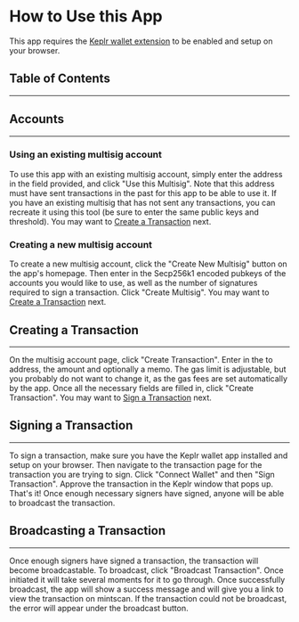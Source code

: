 # How to Use this App

This app requires the [Keplr wallet extension](https://wallet.keplr.app/) to be enabled and setup on your browser.

## Table of Contents

---

## Accounts

---

### Using an existing multisig account

To use this app with an existing multisig account, simply enter the address in the field provided, and click "Use this Multisig". Note that this address must have sent transactions in the past for this app to be able to use it. If you have an existing multisig that has not sent any transactions, you can recreate it using this tool (be sure to enter the same public keys and threshold). You may want to [Create a Transaction](#creating-a-transaction) next.

### Creating a new multisig account

To create a new multisig account, click the "Create New Multisig" button on the app's homepage. Then enter in the Secp256k1 encoded pubkeys of the accounts you would like to use, as well as the number of signatures required to sign a transaction. Click "Create Multisig". You may want to [Create a Transaction](#creating-a-transaction) next.

## Creating a Transaction

---

On the multisig account page, click "Create Transaction". Enter in the to address, the amount and optionally a memo. The gas limit is adjustable, but you probably do not want to change it, as the gas fees are set automatically by the app. Once all the necessary fields are filled in, click "Create Transaction". You may want to [Sign a Transaction](#signing-a-transaction) next.

## Signing a Transaction

---

To sign a transaction, make sure you have the Keplr wallet app installed and setup on your browser. Then navigate to the transaction page for the transaction you are trying to sign. Click "Connect Wallet" and then "Sign Transaction". Approve the transaction in the Keplr window that pops up. That's it! Once enough necessary signers have signed, anyone will be able to broadcast the transaction.

## Broadcasting a Transaction

---

Once enough signers have signed a transaction, the transaction will become broadcastable. To broadcast, click "Broadcast Transaction". Once initiated it will take several moments for it to go through. Once successfully broadcast, the app will show a success message and will give you a link to view the transaction on mintscan. If the transaction could not be broadcast, the error will appear under the broadcast button.

